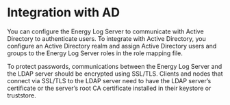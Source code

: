 Integration with AD
===================

You can configure the Energy Log Server to communicate with Active Directory to authenticate users. 
To integrate with Active Directory, you configure an Active Directory realm and assign Active Directory 
users and groups to the Energy Log Server roles in the role mapping file.

To protect passwords, communications between the Energy Log Server and the LDAP server should be encrypted 
using SSL/TLS. Clients and nodes that connect via SSL/TLS to the LDAP server need to have the LDAP 
server’s certificate or the server’s root CA certificate installed in their keystore or truststore.
